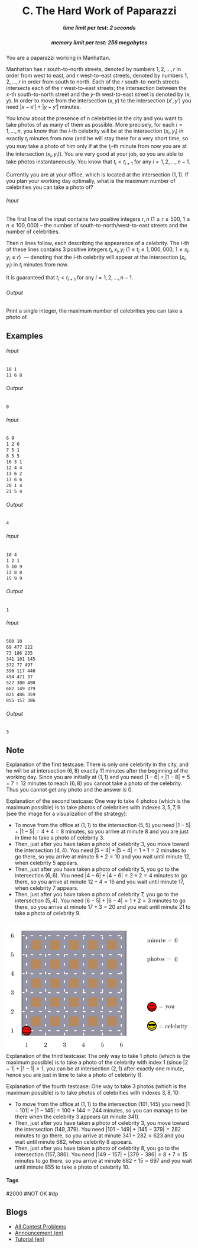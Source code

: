 <h1 style='text-align: center;'> C. The Hard Work of Paparazzi</h1>

<h5 style='text-align: center;'>time limit per test: 2 seconds</h5>
<h5 style='text-align: center;'>memory limit per test: 256 megabytes</h5>

You are a paparazzi working in Manhattan.

Manhattan has $r$ south-to-north streets, denoted by numbers $1, 2,\ldots, r$ in order from west to east, and $r$ west-to-east streets, denoted by numbers $1,2,\ldots,r$ in order from south to north. Each of the $r$ south-to-north streets intersects each of the $r$ west-to-east streets; the intersection between the $x$-th south-to-north street and the $y$-th west-to-east street is denoted by $(x, y)$. In order to move from the intersection $(x,y)$ to the intersection $(x', y')$ you need $|x-x'|+|y-y'|$ minutes.

You know about the presence of $n$ celebrities in the city and you want to take photos of as many of them as possible. More precisely, for each $i=1,\dots, n$, you know that the $i$-th celebrity will be at the intersection $(x_i, y_i)$ in exactly $t_i$ minutes from now (and he will stay there for a very short time, so you may take a photo of him only if at the $t_i$-th minute from now you are at the intersection $(x_i, y_i)$). You are very good at your job, so you are able to take photos instantaneously. You know that $t_i < t_{i+1}$ for any $i=1,2,\ldots, n-1$.

Currently you are at your office, which is located at the intersection $(1, 1)$. If you plan your working day optimally, what is the maximum number of celebrities you can take a photo of?

###### Input

The first line of the input contains two positive integers $r, n$ ($1\le r\le 500$, $1\le n\le 100,000$) – the number of south-to-north/west-to-east streets and the number of celebrities.

Then $n$ lines follow, each describing the appearance of a celebrity. The $i$-th of these lines contains $3$ positive integers $t_i, x_i, y_i$ ($1\le t_i\le 1,000,000$, $1\le x_i, y_i\le r$)  — denoting that the $i$-th celebrity will appear at the intersection $(x_i, y_i)$ in $t_i$ minutes from now.

It is guaranteed that $t_i<t_{i+1}$ for any $i=1,2,\ldots, n-1$.

###### Output

Print a single integer, the maximum number of celebrities you can take a photo of.

## Examples

###### Input


```text
10 1
11 6 8
```
###### Output


```text
0
```
###### Input


```text
6 9
1 2 6
7 5 1
8 5 5
10 3 1
12 4 4
13 6 2
17 6 6
20 1 4
21 5 4
```
###### Output


```text
4
```
###### Input


```text
10 4
1 2 1
5 10 9
13 8 8
15 9 9
```
###### Output


```text
1
```
###### Input


```text
500 10
69 477 122
73 186 235
341 101 145
372 77 497
390 117 440
494 471 37
522 300 498
682 149 379
821 486 359
855 157 386
```
###### Output


```text
3
```
## Note

Explanation of the first testcase: There is only one celebrity in the city, and he will be at intersection $(6,8)$ exactly $11$ minutes after the beginning of the working day. Since you are initially at $(1,1)$ and you need $|1-6|+|1-8|=5+7=12$ minutes to reach $(6,8)$ you cannot take a photo of the celebrity. Thus you cannot get any photo and the answer is $0$.

Explanation of the second testcase: One way to take $4$ photos (which is the maximum possible) is to take photos of celebrities with indexes $3, 5, 7, 9$ (see the image for a visualization of the strategy): 

* To move from the office at $(1,1)$ to the intersection $(5,5)$ you need $|1-5|+|1-5|=4+4=8$ minutes, so you arrive at minute $8$ and you are just in time to take a photo of celebrity $3$.
* Then, just after you have taken a photo of celebrity $3$, you move toward the intersection $(4,4)$. You need $|5-4|+|5-4|=1+1=2$ minutes to go there, so you arrive at minute $8+2=10$ and you wait until minute $12$, when celebrity $5$ appears.
* Then, just after you have taken a photo of celebrity $5$, you go to the intersection $(6,6)$. You need $|4-6|+|4-6|=2+2=4$ minutes to go there, so you arrive at minute $12+4=16$ and you wait until minute $17$, when celebrity $7$ appears.
* Then, just after you have taken a photo of celebrity $7$, you go to the intersection $(5,4)$. You need $|6-5|+|6-4|=1+2=3$ minutes to go there, so you arrive at minute $17+3=20$ and you wait until minute $21$ to take a photo of celebrity $9$.

 ![](images/6a47fe15a631fcb81b2194b20ab351f6761b067b.png) Explanation of the third testcase: The only way to take $1$ photo (which is the maximum possible) is to take a photo of the celebrity with index $1$ (since $|2-1|+|1-1|=1$, you can be at intersection $(2,1)$ after exactly one minute, hence you are just in time to take a photo of celebrity $1$).

Explanation of the fourth testcase: One way to take $3$ photos (which is the maximum possible) is to take photos of celebrities with indexes $3, 8, 10$: 

* To move from the office at $(1,1)$ to the intersection $(101,145)$ you need $|1-101|+|1-145|=100+144=244$ minutes, so you can manage to be there when the celebrity $3$ appears (at minute $341$).
* Then, just after you have taken a photo of celebrity $3$, you move toward the intersection $(149,379)$. You need $|101-149|+|145-379|=282$ minutes to go there, so you arrive at minute $341+282=623$ and you wait until minute $682$, when celebrity $8$ appears.
* Then, just after you have taken a photo of celebrity $8$, you go to the intersection $(157,386)$. You need $|149-157|+|379-386|=8+7=15$ minutes to go there, so you arrive at minute $682+15=697$ and you wait until minute $855$ to take a photo of celebrity $10$.


#### Tags 

#2000 #NOT OK #dp 

## Blogs
- [All Contest Problems](../Codeforces_Global_Round_11.md)
- [Announcement (en)](../blogs/Announcement_(en).md)
- [Tutorial (en)](../blogs/Tutorial_(en).md)
